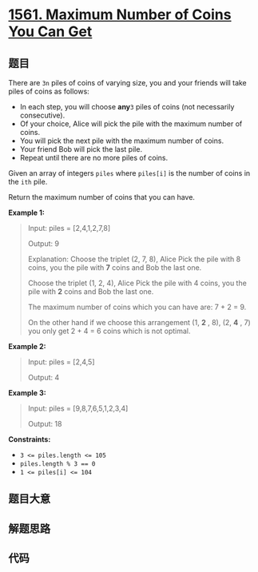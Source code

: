# [1561. Maximum Number of Coins You Can Get](https://leetcode.com/problems/maximum-number-of-coins-you-can-get/)

## 题目

There are `3n` piles of coins of varying size, you and your friends will take
piles of coins as follows:

  * In each step, you will choose **any**`3` piles of coins (not necessarily consecutive).
  * Of your choice, Alice will pick the pile with the maximum number of coins.
  * You will pick the next pile with the maximum number of coins.
  * Your friend Bob will pick the last pile.
  * Repeat until there are no more piles of coins.

Given an array of integers `piles` where `piles[i]` is the number of coins in
the `ith` pile.

Return the maximum number of coins that you can have.



**Example 1:**

> Input: piles = [2,4,1,2,7,8]
> 
> Output: 9
> 
> Explanation: Choose the triplet (2, 7, 8), Alice Pick the pile with 8 coins, you the pile with **7** coins and Bob the last one.
> 
> Choose the triplet (1, 2, 4), Alice Pick the pile with 4 coins, you the pile with **2** coins and Bob the last one.
> 
> The maximum number of coins which you can have are: 7 + 2 = 9.
> 
> On the other hand if we choose this arrangement (1, **2** , 8), (2, **4** , 7) you only get 2 + 4 = 6 coins which is not optimal.

**Example 2:**

> Input: piles = [2,4,5]
> 
> Output: 4

**Example 3:**

> Input: piles = [9,8,7,6,5,1,2,3,4]
> 
> Output: 18

**Constraints:**

  * `3 <= piles.length <= 105`
  * `piles.length % 3 == 0`
  * `1 <= piles[i] <= 104`


## 题目大意

## 解题思路

## 代码

```javascript

```


